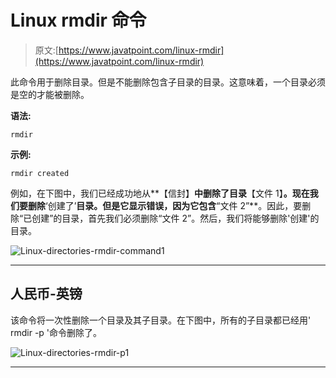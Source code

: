 # Linux rmdir 命令

> 原文:[https://www.javatpoint.com/linux-rmdir](https://www.javatpoint.com/linux-rmdir)

此命令用于删除目录。但是不能删除包含子目录的目录。这意味着，一个目录必须是空的才能被删除。

**语法:**

```
rmdir  
```

**示例:**

```
rmdir created

```

例如，在下图中，我们已经成功地从**【信封】**中删除了目录**【文件 1】**。现在我们要删除**‘创建了’**目录。但是它显示错误，因为它包含**“文件 2”**。因此，要删除“已创建”的目录，首先我们必须删除“文件 2”。然后，我们将能够删除'创建'的目录。

![Linux-directories-rmdir-command1](../Images/027f1fc5b0104d8a364ec77ea028aaeb.png)

* * *

## 人民币-英镑

该命令将一次性删除一个目录及其子目录。在下图中，所有的子目录都已经用' rmdir -p '命令删除了。

![Linux-directories-rmdir-p1](../Images/8ad2b1aa14ada203b7cb7b949b9bf6c9.png)

* * *